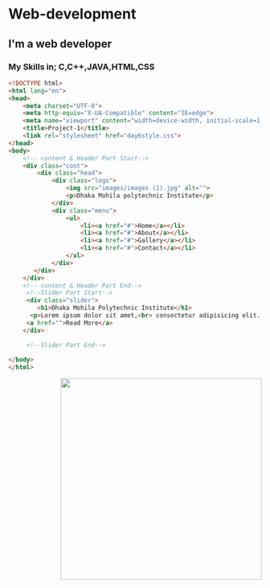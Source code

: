 # Web-development
## I'm a web developer
### My Skills in; C,C++,JAVA,HTML,CSS
~~~html
<!DOCTYPE html>
<html lang="en">
<head>
    <meta charset="UTF-8">
    <meta http-equiv="X-UA-Compatible" content="IE=edge">
    <meta name="viewport" content="width=device-width, initial-scale=1.0">
    <title>Project-1</title>
    <link rel="stylesheet" href="day6style.css">
</head>
<body>
    <!-- content & Header Part Start--> 
    <div class="cont">
        <div class="head">
            <div class="logo">
                <img src="images/images (1).jpg" alt="">
                <p>Dhaka Mohila polytechnic Institute</p>
            </div>
            <div class="menu">
                <ul>
                    <li><a href="#">Home</a></li>
                    <li><a href="#">About</a></li>
                    <li><a href="#">Gallery</a></li>
                    <li><a href="#">Contact</a></li>
                </ul>
            </div>
       </div>
    </div>   
    <!-- content & Header Part End-->    
     <!--Slider Part Start-->
     <div class="slider">
        <h1>Dhaka Mohila Polytechnic Institute</h1>
      <p>Lorem ipsum dolor sit amet,<br> consectetur adipisicing elit. Harum,<br> accusamus.</p>
     <a href="">Read More</a>
    </div>

     <!--Slider Part End-->
  
</body>
</html>
~~~
<img align="right" width="400" src="https://camo.githubusercontent.com/cae12fddd9d6982901d82580bdf321d81fb299141098ca1c2d4891870827bf17/68747470733a2f2f6d69726f2e6d656469756d2e636f6d2f6d61782f313336302f302a37513379765349765f7430696f4a2d5a2e676966">


